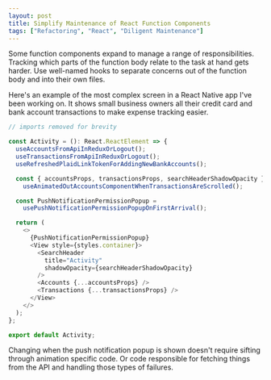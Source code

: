 ```yaml
---
layout: post
title: Simplify Maintenance of React Function Components
tags: ["Refactoring", "React", "Diligent Maintenance"]
---
```


Some function components expand to manage a range of responsibilities. Tracking which parts of the function body relate to the task at hand gets harder. Use well-named hooks to separate concerns out of the function body and into their own files.

Here's an example of the most complex screen in a React Native app I've been working on. It shows small business owners all their credit card and bank account transactions to make expense tracking easier.

```typescript
// imports removed for brevity

const Activity = (): React.ReactElement => {
  useAccountsFromApiInReduxOrLogout();
  useTransactionsFromApiInReduxOrLogout();
  useRefreshedPlaidLinkTokenForAddingNewBankAccounts();

  const { accountsProps, transactionsProps, searchHeaderShadowOpacity } =
    useAnimatedOutAccountsComponentWhenTransactionsAreScrolled();

  const PushNotificationPermissionPopup =
    usePushNotificationPermissionPopupOnFirstArrival();

  return (
    <>
      {PushNotificationPermissionPopup}
      <View style={styles.container}>
        <SearchHeader
          title="Activity"
          shadowOpacity={searchHeaderShadowOpacity}
        />
        <Accounts {...accountsProps} />
        <Transactions {...transactionsProps} />
      </View>
    </>
  );
};

export default Activity;
```

Changing when the push notification popup is shown doesn't require sifting through animation specific code. Or code responsible for fetching things from the API and handling those types of failures.
